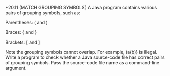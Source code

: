 *20.11 (MATCH GROUPING SYMBOLS) A Java program contains various pairs of grouping symbols, such as:

Parentheses: ( and )

Braces: { and }

Brackets: [ and ]

Note the grouping symbols cannot overlap. For example, (a{b)} is illegal. Write a program to check whether a Java 
source-code file has correct pairs of grouping symbols. Pass the source-code file name as a command-line argument.
